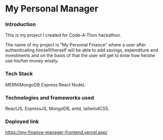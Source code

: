 # My Personal Manager

### Introduction
This is my project I created for Code-A-Thon hackathon.

The name of my project is "My Personal Finance" where a user after authenticating himself/herself will be able to add savings, expenditure and investments and on the basis of that the user will get to kniw how he/she use his/her money wisely.

### Tech Stack
MERN(MongoDB Express React Node).

### Technologies and frameworks used
ReactJS, ExpressJS, MongoDB, antd, tailwindCSS.

### Deployed link
https://my-finance-manager-frontend.vercel.app/
